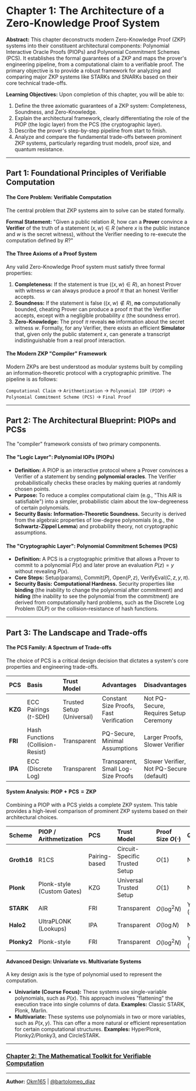 # Chapter 1: The Architecture of a Zero-Knowledge Proof System

**Abstract:** This chapter deconstructs modern Zero-Knowledge Proof (ZKP) systems into their constituent architectural components: Polynomial Interactive Oracle Proofs (PIOPs) and Polynomial Commitment Schemes (PCS). It establishes the formal guarantees of a ZKP and maps the prover's engineering pipeline, from a computational claim to a verifiable proof. The primary objective is to provide a robust framework for analyzing and comparing major ZKP systems like STARKs and SNARKs based on their core technical trade-offs.

**Learning Objectives:** Upon completion of this chapter, you will be able to:

1.  Define the three axiomatic guarantees of a ZKP system: Completeness, Soundness, and Zero-Knowledge.
2.  Explain the architectural framework, clearly differentiating the role of the PIOP (the logic layer) from the PCS (the cryptographic layer).
3.  Describe the prover's step-by-step pipeline from start to finish.
4.  Analyze and compare the fundamental trade-offs between prominent ZKP systems, particularly regarding trust models, proof size, and quantum resistance.

---

## Part 1: Foundational Principles of Verifiable Computation

#### The Core Problem: Verifiable Computation

The central problem that ZKP systems aim to solve can be stated formally.

**Formal Statement:** "Given a public relation $`R`$, how can a **Prover** convince a **Verifier** of the truth of a statement $`(x, w) \in R`$ (where $`x`$ is the public instance and $`w`$ is the secret witness), without the Verifier needing to re-execute the computation defined by $`R`$?"

#### The Three Axioms of a Proof System

Any valid Zero-Knowledge Proof system must satisfy three formal properties:

1.  **Completeness:** If the statement is true ($`(x, w) \in R`$), an honest Prover with witness $`w`$ can always produce a proof $`\pi`$ that an honest Verifier accepts.
2.  **Soundness:** If the statement is false ($`(x, w) \notin R`$), **no** computationally bounded, cheating Prover can produce a proof $`\pi`$ that the Verifier accepts, except with a negligible probability $`\varepsilon`$ (the soundness error).
3.  **Zero-Knowledge:** The proof $`\pi`$ reveals **no** information about the secret witness $`w`$. Formally, for any Verifier, there exists an efficient **Simulator** that, given only the public statement $`x`$, can generate a transcript indistinguishable from a real proof interaction.

#### The Modern ZKP "Compiler" Framework

Modern ZKPs are best understood as modular systems built by compiling an information-theoretic protocol with a cryptographic primitive. The pipeline is as follows:

`Computational Claim` → `Arithmetization` → `Polynomial IOP (PIOP)` → `Polynomial Commitment Scheme (PCS)` → `Final Proof`

---

## Part 2: The Architectural Blueprint: PIOPs and PCSs

The "compiler" framework consists of two primary components.

#### The "Logic Layer": Polynomial IOPs (PIOPs)

- **Definition:** A PIOP is an interactive protocol where a Prover convinces a Verifier of a statement by sending **polynomial oracles**. The Verifier probabilistically checks these oracles by making queries at randomly chosen points.
- **Purpose:** To reduce a complex computational claim (e.g., "This AIR is satisfiable") into a simpler, probabilistic claim about the low-degreeness of certain polynomials.
- **Security Basis:** **Information-Theoretic Soundness.** Security is derived from the algebraic properties of low-degree polynomials (e.g., the **Schwartz-Zippel Lemma**) and probability theory, not cryptographic assumptions.

#### The "Cryptographic Layer": Polynomial Commitment Schemes (PCS)

- **Definition:** A PCS is a cryptographic primitive that allows a Prover to commit to a polynomial $`P(x)`$ and later prove an evaluation $`P(z) = y`$ without revealing $`P(x)`$.
- **Core Steps:** $`\text{Setup}(\text{params})`$, $`\text{Commit}(P)`$, $`\text{Open}(P, z)`$, $`\text{VerifyEval}(C, z, y, \pi)`$.
- **Security Basis:** **Computational Hardness.** Security properties like **binding** (the inability to change the polynomial after commitment) and **hiding** (the inability to see the polynomial from the commitment) are derived from computationally hard problems, such as the Discrete Log Problem (DLP) or the collision-resistance of hash functions.

---

## Part 3: The Landscape and Trade-offs

#### The PCS Family: A Spectrum of Trade-offs

The choice of PCS is a critical design decision that dictates a system's core properties and engineering trade-offs.

| PCS     | Basis                             | Trust Model               | Advantages                              | Disadvantages                            |
| :------ | :-------------------------------- | :------------------------ | :-------------------------------------- | :--------------------------------------- |
| **KZG** | ECC Pairings ($`t\text{-SDH}`$)   | Trusted Setup (Universal) | Constant Size Proofs, Fast Verification | Not PQ-Secure, Requires Setup Ceremony   |
| **FRI** | Hash Functions (Collision-Resist) | Transparent               | PQ-Secure, Minimal Assumptions          | Larger Proofs, Slower Verifier           |
| **IPA** | ECC (Discrete Log)                | Transparent               | Transparent, Small Log-Size Proofs      | Slower Verifier, Not PQ-Secure (default) |

#### System Analysis: $`\text{PIOP} + \text{PCS} = \text{ZKP}`$

Combining a PIOP with a PCS yields a complete ZKP system. This table provides a high-level comparison of prominent ZKP systems based on their architectural choices.

| Scheme      | PIOP / Arithmetization     | PCS           | Trust Model                    | Proof Size $`O(\cdot)`$ | Quantum?          |
| :---------- | :------------------------- | :------------ | :----------------------------- | :---------------------- | :---------------- |
| **Groth16** | R1CS                       | Pairing-based | Circuit-Specific Trusted Setup | $`O(1)`$                | No                |
| **Plonk**   | Plonk-style (Custom Gates) | KZG           | Universal Trusted Setup        | $`O(1)`$                | No                |
| **STARK**   | AIR                        | FRI           | Transparent                    | $`O(\log^2 N)`$         | Yes (conjectured) |
| **Halo2**   | UltraPLONK (Lookups)       | IPA           | Transparent                    | $`O(\log N)`$           | No (default)      |
| **Plonky2** | Plonk-style                | FRI           | Transparent                    | $`O(\log^2 N)`$         | Yes (conjectured) |

#### Advanced Design: Univariate vs. Multivariate Systems

A key design axis is the type of polynomial used to represent the computation.

- **Univariate (Course Focus):** These systems use single-variable polynomials, such as $`P(x)`$. This approach involves "flattening" the execution trace into single columns of data. **Examples:** Classic STARK, Plonk, Marlin.
- **Multivariate:** These systems use polynomials in two or more variables, such as $`P(x, y)`$. This can offer a more natural or efficient representation for certain computational structures. **Examples:** HyperPlonk, Plonky2/Plonky3, and CircleSTARK.

---

### [Chapter 2: The Mathematical Toolkit for Verifiable Computation](./1_mathematical_toolkit/README.md)

---

**Author:** [Okm165](https://github.com/Okm165) | [@bartolomeo_diaz](https://x.com/bartolomeo_diaz)
